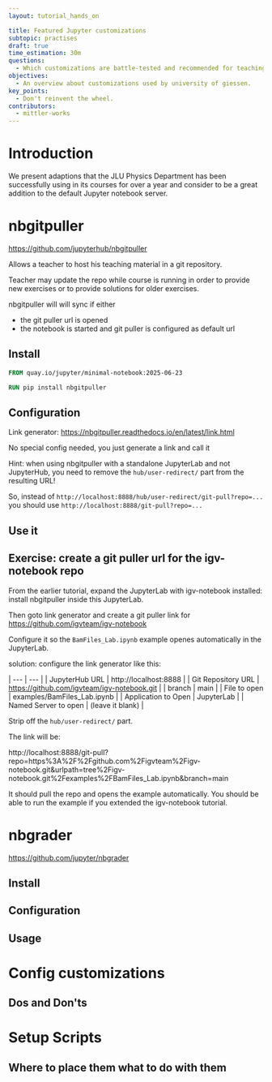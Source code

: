 ```yaml
---
layout: tutorial_hands_on

title: Featured Jupyter customizations
subtopic: practises
draft: true
time_estimation: 30m
questions:
  - Which customizations are battle-tested and recommended for teaching?
objectives:
  - An overview about customizations used by university of giessen.
key_points:
  - Don't reinvent the wheel.
contributors:
  - mittler-works
---
```


# Introduction

We present adaptions that the JLU Physics Department has been successfully using in its courses for over a year and consider to be a great addition to the default Jupyter notebook server.

# nbgitpuller

https://github.com/jupyterhub/nbgitpuller

Allows a teacher to host his teaching material in a git repository.

Teacher may update the repo while course is running in order to provide new exercises or to provide solutions for older exercises.

nbgitpuller will will sync if either

- the git puller url is opened
- the notebook is started and git puller is configured as default url

## Install

```dockerfile
FROM quay.io/jupyter/minimal-notebook:2025-06-23

RUN pip install nbgitpuller
```

## Configuration

Link generator: https://nbgitpuller.readthedocs.io/en/latest/link.html

No special config needed, you just generate a link and call it

Hint: when using nbgitpuller with a standalone JupyterLab and not JupyterHub, you need to remove the `hub/user-redirect/` part from the resulting URL!

So, instead of `http://localhost:8888/hub/user-redirect/git-pull?repo=...` you should use `http://localhost:8888/git-pull?repo=...`

## Use it

## Exercise: create a git puller url for the igv-notebook repo

From the earlier tutorial, expand the JupyterLab with igv-notebook installed: install nbgitpuller inside this JupyterLab.

Then goto link generator and create a git puller link for https://github.com/igvteam/igv-notebook

Configure it so the `BamFiles_Lab.ipynb` example openes automatically in the JupyterLab.

solution: configure the link generator like this:

| --- | --- |
| JupyterHub URL | http://localhost:8888 |
| Git Repository URL | https://github.com/igvteam/igv-notebook.git |
| branch | main |
| File to open | examples/BamFiles_Lab.ipynb |
| Application to Open | JupyterLab |
| Named Server to open | (leave it blank) |


Strip off the `hub/user-redirect/` part.

The link will be:

http://localhost:8888/git-pull?repo=https%3A%2F%2Fgithub.com%2Figvteam%2Figv-notebook.git&urlpath=tree%2Figv-notebook.git%2Fexamples%2FBamFiles_Lab.ipynb&branch=main

It should pull the repo and opens the example automatically. You should be able to run the example if you extended the igv-notebook tutorial.

# nbgrader

https://github.com/jupyter/nbgrader

## Install

## Configuration

## Usage

# Config customizations

## Dos and Don'ts

# Setup Scripts

## Where to place them what to do with them
